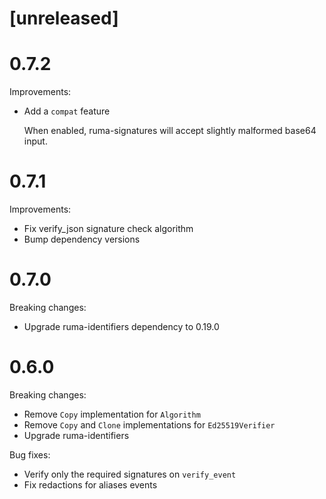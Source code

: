 # [unreleased]

# 0.7.2

Improvements:

* Add a `compat` feature

  When enabled, ruma-signatures will accept slightly malformed base64 input.

# 0.7.1

Improvements:

* Fix verify_json signature check algorithm
* Bump dependency versions

# 0.7.0

Breaking changes:

* Upgrade ruma-identifiers dependency to 0.19.0

# 0.6.0

Breaking changes:

* Remove `Copy` implementation for `Algorithm`
* Remove `Copy` and `Clone` implementations for `Ed25519Verifier`
* Upgrade ruma-identifiers

Bug fixes:

* Verify only the required signatures on `verify_event`
* Fix redactions for aliases events
